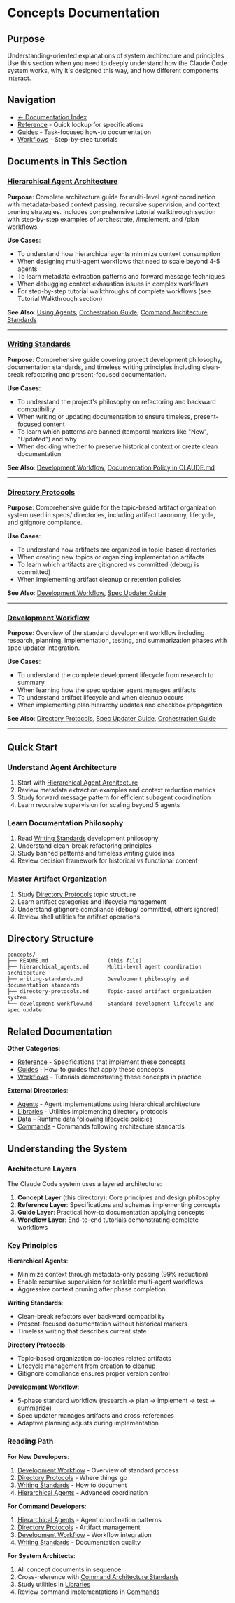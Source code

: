 # Concepts Documentation

## Purpose

Understanding-oriented explanations of system architecture and principles. Use this section when you need to deeply understand how the Claude Code system works, why it's designed this way, and how different components interact.

## Navigation

- [← Documentation Index](../README.md)
- [Reference](../reference/) - Quick lookup for specifications
- [Guides](../guides/) - Task-focused how-to documentation
- [Workflows](../workflows/) - Step-by-step tutorials

## Documents in This Section

### [Hierarchical Agent Architecture](hierarchical_agents.md)
**Purpose**: Complete architecture guide for multi-level agent coordination with metadata-based context passing, recursive supervision, and context pruning strategies. Includes comprehensive tutorial walkthrough section with step-by-step examples of /orchestrate, /implement, and /plan workflows.

**Use Cases**:
- To understand how hierarchical agents minimize context consumption
- When designing multi-agent workflows that need to scale beyond 4-5 agents
- To learn metadata extraction patterns and forward message techniques
- When debugging context exhaustion issues in complex workflows
- For step-by-step tutorial walkthroughs of complete workflows (see Tutorial Walkthrough section)

**See Also**: [Using Agents](../guides/using-agents.md), [Orchestration Guide](../workflows/orchestration-guide.md), [Command Architecture Standards](../reference/command_architecture_standards.md)

---

### [Writing Standards](writing-standards.md)
**Purpose**: Comprehensive guide covering project development philosophy, documentation standards, and timeless writing principles including clean-break refactoring and present-focused documentation.

**Use Cases**:
- To understand the project's philosophy on refactoring and backward compatibility
- When writing or updating documentation to ensure timeless, present-focused content
- To learn which patterns are banned (temporal markers like "New", "Updated") and why
- When deciding whether to preserve historical context or create clean documentation

**See Also**: [Development Workflow](development-workflow.md), [Documentation Policy in CLAUDE.md](../../CLAUDE.md#documentation_policy)

---

### [Directory Protocols](directory-protocols.md)
**Purpose**: Comprehensive guide for the topic-based artifact organization system used in specs/ directories, including artifact taxonomy, lifecycle, and gitignore compliance.

**Use Cases**:
- To understand how artifacts are organized in topic-based directories
- When creating new topics or organizing implementation artifacts
- To learn which artifacts are gitignored vs committed (debug/ is committed)
- When implementing artifact cleanup or retention policies

**See Also**: [Development Workflow](development-workflow.md), [Spec Updater Guide](../workflows/spec_updater_guide.md)

---

### [Development Workflow](development-workflow.md)
**Purpose**: Overview of the standard development workflow including research, planning, implementation, testing, and summarization phases with spec updater integration.

**Use Cases**:
- To understand the complete development lifecycle from research to summary
- When learning how the spec updater agent manages artifacts
- To understand artifact lifecycle and when cleanup occurs
- When implementing plan hierarchy updates and checkbox propagation

**See Also**: [Directory Protocols](directory-protocols.md), [Spec Updater Guide](../workflows/spec_updater_guide.md), [Orchestration Guide](../workflows/orchestration-guide.md)

---

## Quick Start

### Understand Agent Architecture
1. Start with [Hierarchical Agent Architecture](hierarchical_agents.md)
2. Review metadata extraction examples and context reduction metrics
3. Study forward message pattern for efficient subagent coordination
4. Learn recursive supervision for scaling beyond 5 agents

### Learn Documentation Philosophy
1. Read [Writing Standards](writing-standards.md) development philosophy
2. Understand clean-break refactoring principles
3. Study banned patterns and timeless writing guidelines
4. Review decision framework for historical vs functional content

### Master Artifact Organization
1. Study [Directory Protocols](directory-protocols.md) topic structure
2. Learn artifact categories and lifecycle management
3. Understand gitignore compliance (debug/ committed, others ignored)
4. Review shell utilities for artifact operations

## Directory Structure

```
concepts/
├── README.md                   (this file)
├── hierarchical_agents.md      Multi-level agent coordination architecture
├── writing-standards.md        Development philosophy and documentation standards
├── directory-protocols.md      Topic-based artifact organization system
└── development-workflow.md     Standard development lifecycle and spec updater
```

## Related Documentation

**Other Categories**:
- [Reference](../reference/) - Specifications that implement these concepts
- [Guides](../guides/) - How-to guides that apply these concepts
- [Workflows](../workflows/) - Tutorials demonstrating these concepts in practice

**External Directories**:
- [Agents](../../agents/) - Agent implementations using hierarchical architecture
- [Libraries](../../lib/) - Utilities implementing directory protocols
- [Data](../../data/) - Runtime data following lifecycle policies
- [Commands](../../commands/) - Commands following architecture standards

## Understanding the System

### Architecture Layers

The Claude Code system uses a layered architecture:

1. **Concept Layer** (this directory): Core principles and design philosophy
2. **Reference Layer**: Specifications and schemas implementing concepts
3. **Guide Layer**: Practical how-to documentation applying concepts
4. **Workflow Layer**: End-to-end tutorials demonstrating complete workflows

### Key Principles

**Hierarchical Agents**:
- Minimize context through metadata-only passing (99% reduction)
- Enable recursive supervision for scalable multi-agent workflows
- Aggressive context pruning after phase completion

**Writing Standards**:
- Clean-break refactors over backward compatibility
- Present-focused documentation without historical markers
- Timeless writing that describes current state

**Directory Protocols**:
- Topic-based organization co-locates related artifacts
- Lifecycle management from creation to cleanup
- Gitignore compliance ensures proper version control

**Development Workflow**:
- 5-phase standard workflow (research → plan → implement → test → summarize)
- Spec updater manages artifacts and cross-references
- Adaptive planning adjusts during implementation

### Reading Path

**For New Developers**:
1. [Development Workflow](development-workflow.md) - Overview of standard process
2. [Directory Protocols](directory-protocols.md) - Where things go
3. [Writing Standards](writing-standards.md) - How to document
4. [Hierarchical Agents](hierarchical_agents.md) - Advanced coordination

**For Command Developers**:
1. [Hierarchical Agents](hierarchical_agents.md) - Agent coordination patterns
2. [Directory Protocols](directory-protocols.md) - Artifact management
3. [Development Workflow](development-workflow.md) - Workflow integration
4. [Writing Standards](writing-standards.md) - Documentation quality

**For System Architects**:
1. All concept documents in sequence
2. Cross-reference with [Command Architecture Standards](../reference/command_architecture_standards.md)
3. Study utilities in [Libraries](../../lib/)
4. Review command implementations in [Commands](../../commands/)
